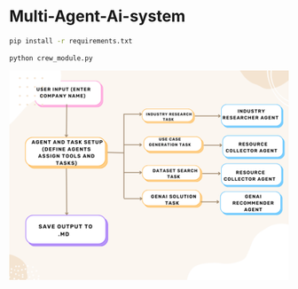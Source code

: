 # Multi-Agent-Ai-system


```bash
pip install -r requirements.txt

```

```bash
python crew_module.py
```


![Alt text](https://github.com/Prajwal07523/Multi-Agent-Ai-system/blob/ea08a39fe815ea721e8d19150d812bebfe99df5c/Brown%20Pastel%20Flowchart%20Diagram%20Graph%20Template.png)
